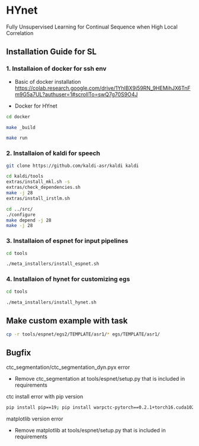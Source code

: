 # HYnet
Fully Unsupervised Learning for Continual Sequence when High Local Correlation

## Installation Guide for SL


### 1. Installaion of docker for ssh env
- Basic of docker installation
https://colab.research.google.com/drive/1YhIBX9i59RN_9HEMihJX6TnFm9G5a7UL?authuser=1#scrollTo=swQ7g70S9O4J

- Docker for HYnet
```bash
cd docker

make _build

make run
```

### 2. Installaion of kaldi for speech
```bash
git clone https://github.com/kaldi-asr/kaldi kaldi

cd kaldi/tools
extras/install_mkl.sh -s
extras/check_dependencies.sh
make -j 28
extras/install_irstlm.sh

cd ../src/
./configure
make depend -j 28
make -j 28
```

### 3. Installaion of espnet for input pipelines
```bash
cd tools

./meta_installers/install_espnet.sh
```

### 4. Installaion of hynet for customizing egs
```bash
cd tools

./meta_installers/install_hynet.sh
```

## Make custom example with task
```bash
cp -r tools/espnet/egs2/TEMPLATE/asr1/* egs/TEMPLATE/asr1/
```

## Bugfix

ctc_segmentation/ctc_segmentation_dyn.pyx error
- Remove ctc_segmentation at tools/espnet/setup.py that is included in requirements

ctc install error with pip version
```bash
pip install pip==19; pip install warpctc-pytorch==0.2.1+torch16.cuda102
```

matplotlib version error
- Remove matplotlib at tools/espnet/setup.py that is included in requirements
